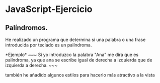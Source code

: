 # JavaScript-Ejercicio
## Palíndromos.
<p>He realizado un programa que determina si una palabra o una frase introducida por teclado es un palíndroma.</p>
*Ejemplo*
~~~
  Si yo introduzco la palabra "Ana" me dirá que es palíndroma, ya que ana se escribe igual de derecha a izquierda que de izquierda a derecha.
~~~

<p> también he añadido algunos estilos para hacerlo más atractivo a la vista </p>
